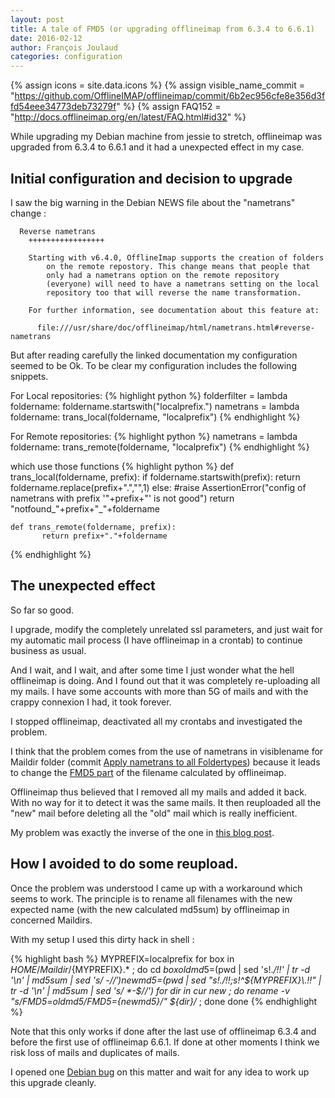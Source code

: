 ```yaml
---
layout: post
title: A tale of FMD5 (or upgrading offlineimap from 6.3.4 to 6.6.1)
date: 2016-02-12
author: François Joulaud
categories: configuration
---
```


{% assign icons = site.data.icons %}
{% assign visible_name_commit = "https://github.com/OfflineIMAP/offlineimap/commit/6b2ec956cfe8e356d3ffd54eee34773deb73279f" %}
{% assign FAQ152 = "http://docs.offlineimap.org/en/latest/FAQ.html#id32" %}

While upgrading my Debian machine from jessie to stretch, offlineimap
was upgraded from 6.3.4 to 6.6.1 and it had a unexpected effect in my
case.

<!--more-->

## Initial configuration and decision to upgrade

I saw the big warning in the Debian NEWS file about the "nametrans" change :

      Reverse nametrans
        +++++++++++++++++
    
        Starting with v6.4.0, OfflineImap supports the creation of folders
            on the remote repostory. This change means that people that
            only had a nametrans option on the remote repository
            (everyone) will need to have a nametrans setting on the local
            repository too that will reverse the name transformation.
    
        For further information, see documentation about this feature at:
    
          file:///usr/share/doc/offlineimap/html/nametrans.html#reverse-nametrans


But after reading carefully the linked documentation my configuration
seemed to be Ok. To be clear my configuration includes the following
snippets.

For Local repositories:
{% highlight python %}
    folderfilter = lambda foldername: foldername.startswith("localprefix.")
    nametrans = lambda foldername: trans_local(foldername, "localprefix")
{% endhighlight %}

For Remote repositories:
{% highlight python %}
    nametrans = lambda foldername: trans_remote(foldername, "localprefix")
{% endhighlight %}

which use those functions
{% highlight python %}
    def trans_local(foldername, prefix):
        if foldername.startswith(prefix):
            return foldername.replace(prefix+".","",1)
        else:
            #raise AssertionError("config of nametrans with prefix '"+prefix+"' is not good")
            return "notfound_"+prefix+"_"+foldername

    def trans_remote(foldername, prefix):
           return prefix+"."+foldername
{% endhighlight %}

## The unexpected effect

So far so good.

I upgrade, modify the completely unrelated ssl parameters, and just
wait for my automatic mail process (I have offlineimap in a crontab)
to continue business as usual.

And I wait, and I wait, and after some time I just wonder what the
hell offlineimap is doing. And I found out that it was completely
re-uploading all my mails. I have some accounts with more than 5G of
mails and with the crappy connexion I had, it took forever.

I stopped offlineimap, deactivated all my crontabs and investigated
the problem.

I think that the problem comes from the use of nametrans in
visiblename for Maildir folder (commit [Apply nametrans to all
Foldertypes]({{visible_name_commit}})) because it leads to change the
[FMD5 part]({{FAQ152}}) of the filename calculated by offlineimap.

Offlineimap thus believed that I removed all my mails and added it
back. With no way for it to detect it was the same mails. It then
reuploaded all the "new" mail before deleting all the "old" mail which
is really inefficient.

My problem was exactly the inverse of the one in [this blog post](https://kdecherf.com/blog/2015/09/12/how-not-to-migrate-emails-between-gmail-accounts/).

## How I avoided to do some reupload.

Once the problem was understood I came up with a workaround which seems to work.
The principle is to rename all filenames with the new expected name (with the new calculated md5sum) by offlineimap in
concerned Maildirs.

With my setup I used this dirty hack in shell :

{% highlight bash %}
    MYPREFIX=localprefix
    for box in $HOME/Maildir/${MYPREFIX}.* ; do
        cd $box
        oldmd5=$(pwd | sed 's!.*/!!' | tr -d '\n' | md5sum | sed 's/ *-$//')
        newmd5=$(pwd | sed "s!.*/!!;s!^${MYPREFIX}\.!!" | tr -d '\n' | md5sum | sed 's/ *-$//')
        for dir in cur new ; do
            rename -v "s/FMD5=${oldmd5}/FMD5=${newmd5}/" ${dir}/* ;
        done
    done
{% endhighlight %}

Note that this only works if done after the last use of offlineimap
6.3.4 and before the first use of offlineimap 6.6.1. If done at other
moments I think we risk loss of mails and duplicates of mails.


I opened one [Debian bug](http://bugs.debian.org/812108) on this
matter and wait for any idea to work up this upgrade cleanly.

